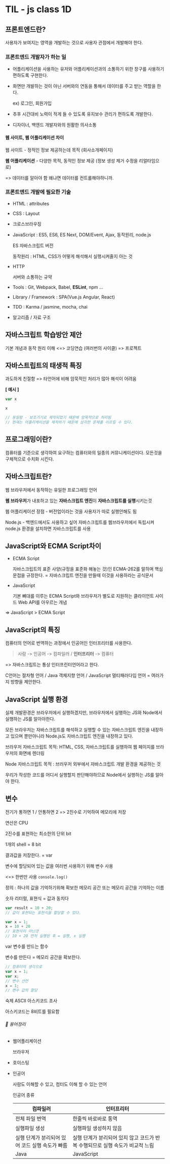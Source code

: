 # TIL - js class 1D



## 프론트엔드란?

사용자가 보여지는 영역을 개발하는 것으로 사용자 관점에서 개발해야 한다.



### 프론트엔드 개발자가 하는 일

- 어플리케이션을 사용하는 유저와 어플리케이션과의 소통하기 위한 창구를 사용하기 편하도록 구현한다.

- 화면만 개발하는 것이 아닌 서버와의 연동을 통해서 데이터를 주고 받는 역할을 한다.

  ex) 로그인, 회원가입

- 추후 시간대비 노력이 적게 들 수 있도록 유지보수 관리가 편하도록 개발한다.

- 디자이너, 백엔드 개발자와의 원활한 의사소통



#### 웹 사이트, 웹 어플리케이션 차이

웹 사이트 - 정적인 정보 제공하는데 목적 (회사소개페이지)

**웹 어플리케이션** - 다양한 목적, 동적인 정보 제공 (정보 생성 제거 수정을 리얼타임으로)

=> 데이터를 알아야 함 왜냐면 데이터를 컨트롤해야하니까. 



### 프론트엔드 개발에 필요한 기술

- HTML : attributes

- CSS : Layout

- 크로스브라우징 

- JavaScript : ES5, ES6, ES Next, DOM/Event, Ajax, 동작원리, node.js

  ES 자바스크립트 버전

  동작원리 : HTML, CSS가 어떻게 해석해서 실행시켜줄지 아는 것

- HTTP 

  서버와 소통하는 규약

- Tools : Git, Webpack, Babel, **ESLint**, npm ...

- Library / Framework : SPA(Vue.js Angular, React)

- TDD : Karma / jasmine, mocha, chai

- 알고리즘 / 자료 구조 



## 자바스크립트 학습방안 제안

기본 개념과 동작 원리 이해 <=> 코딩연습 (여러번의 사이클) => 프로젝트  



## 자바스트립트의 태생적 특징

과도하게 친절함 => 타언어에 비해 암묵적인 처리가 많아 해석이 어려움

**[ 예시 ]**

```javascript
var x

x

// 동일함 - 보조기기로 제작되었기 때문에 암묵적으로 처리됨
// 현재는 어플리케이션을 제작하기 때문에 심각한 문제를 이르킬 수 있다.
```





## 프로그래밍이란?

컴퓨터를 기준으로 생각하여 요구하는 컴퓨터와의 일종의 커뮤니케이션이다. 모든것을 구체적으로 수치화 시킨다.



## 자바스크립트란?

웹 브라우저에서 동작하는 유일한 프로그래밍 언어

**웹 브라우저**가 내포하고 있는 **자바스크립트 엔진**이 **자바스크립트를 실행**시키는것

웹 어플리케이션 장점 - 버전업이라는 것을 사용자가 따로 실행안해도 됨

Node.js - 백엔드에서도 사용하고 싶어 자바스크립트를 웹브라우저에서 독립시켜 node.js 환경을 설치하면 자바스크립트를 사용



## JavaScript와 ECMA Script차이

- ECMA Script

  자바스크립트의 표준 사양(규정을 표준화 해놓는 것)인 ECMA-262를 말하며 핵심문접을 규정한다. = 자바스크립트 엔진을 만들때 이것을 사용하라는 공식문서

- JavaScript

  기본 뼈대를 이루는 ECMA Script와 브라우저가 별도로 지원하는 클라이언트 사이드 Web API를 아우르는 개념

=> JavaScript > ECMA Script



## JavaScript의 특징

컴퓨터의 언어로 번역하는 과정에서 인공어인 인터프리터를 사용한다.

>  사람 -> 인공어 -> 컴파일러 / **인터프리터** -> 컴퓨터

=> 자바스크립트는 통상 인터프린터언어라고 한다.

C언어는 절차형 언어 / Java 객체지향 언어 / JavaScript 멀티패러다임 언어 = 여러가지 방향을 제안한다.



## JavaScript 실행 환경

실제 개발환경은 브라우저에서 실행하겠지만, 브라우저에서 실행하는 JS와 Node에서 실행하는 JS를 알아야한다.

모든 브라우저는 자바스크립트를 해석하고 실행할 수 있는 자바스크립트 엔진을 내장하고 있으며 뿐만아니라 Node.js도 자바스크립트 엔진을 내장하고 있다.

브라우저 자바스크립트 목적: HTML, CSS, 자바스크립트를 실행하여 웹 페이지를 브라우저의 화면에 렌더링

Node 자바스크립트 목적 : 브러우저 외부에서 자바스크립트 개발 환경을 제공하는 것

우리가 작성한 코드를 어디서 실행할지 판단해야하므로 Node에서 실행하는 JS를 알아야 한다.



## 변수

전기가 통하면 1 / 안통하면 2 => 2진수로 기억하여 메모리에 저장

연산은 CPU

2진수를 표현하는 최소한의 단위 bit

1개의 shell = 8 bit

결과값을 저장한다. = var

변수에 할당되어 있는 값을 여러번 사용하기 위해 변수 사용

<=> 한번만 사용 `console.log()`



정의 : 하나의 값을 기억하기위해 확보한 메모리 공간 또는 메모리 공간을 기억하는 이름



숫자 리터럴, 표현식 = 값과 동치다

```javascript
var result = 10 + 20;
// 값이 표현되는 표현식을 할당할 수 있다.

var x = 1;
x = 10 + 20
// 표현식이 아닌것 
// 10 + 20 먼저 실행된 후 = 실행, x 실행
```



var 변수를 만드는 함수

변수를 만든다 = 메모리 공간을 확보한다.



```javascript
// 컴퓨터의 생각으로
var x = 1;
var x;
// 변수 선언
x = 1;
// 변수 값의 할당
```



숙제 ASCII 아스키코드 조사

아스키코드는 8비트를 필요함




###### &#128210;  용어정리

- 웹어플리케이션

  브라우저

- 호이스팅

- 인공어 

  사람도 이해할 수 있고, 컴터도 이해 할 수 있는 언어

  인공어 종류

  | 컴파일러                                        | 인터프리터                                                   |
  | ----------------------------------------------- | ------------------------------------------------------------ |
  | 전체 파일 번역                                  | 한줄씩 바로바로 통역                                         |
  | 실행파일 생성                                   | 실행파일 생성하지 않음                                       |
  | 실행 단계가 분리되어 있어 코드 실행 속도가 빠름 | 실행 단계가 분리되어 있지 않고 코드가 반복 수행되므로 실행 속도가 비교적 느림 |
  | Java                                            | JavaScript                                                   |

  

